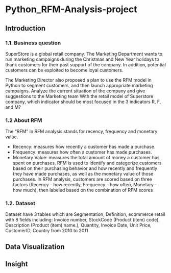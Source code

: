 # Python_RFM-Analysis-project

## Introduction
### 1.1. Business question

SuperStore is a global retail company. The Marketing Department wants to run marketing campaigns during the Christmas and New Year holidays to thank customers for their past support of the company. In addition, potential customers can be exploited to become loyal customers.

The Marketing Director also proposed a plan to use the RFM model in Python to segment customers, and then launch appropriate marketing campaigns. Analyze the current situation of the company and give suggestions to the Marketing team
With the retail model of Superstore company, which indicator should be most focused in the 3 indicators R, F, and M?

### 1.2 About RFM
The “RFM” in RFM analysis stands for recency, frequency and monetary value.
- Recency: measures how recently a customer has made a purchase.
- Frequency: measures how often a customer has made purchases.
- Monetary Value: measures the total amount of money a customer has spent on purchases.
RFM is used to identify and categorize customers based on their purchasing behavior and how recently and frequently they have made purchases, as well as the monetary value of those purchases.
In RFM analysis, customers are scored based on three factors (Recency - how recently, Frequency - how often, Monetary - how much), then labeled based on the combination of RFM scores
### 1.2. Dataset
Dataset have 3 tables which are Segmentation, Definition, ecommerce retail with 8 fields including: Invoice number, StockCode (Product (item) code),	Description (Product (item) name.),	Quantity,	Invoice Date,	Unit Price,	CustomerID,	Country from 2010 to 2011 
## Data Visualization
## Insight
